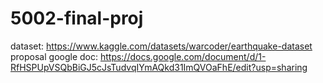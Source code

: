 # 5002-final-proj

dataset: https://www.kaggle.com/datasets/warcoder/earthquake-dataset
\
proposal google doc: https://docs.google.com/document/d/1-RfHSPUpVSQbBiGJ5cJsTudvqIYmAQkd31ImQVOaFhE/edit?usp=sharing